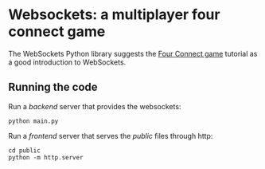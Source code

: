 # Websockets: a multiplayer four connect game

The WebSockets Python library suggests the [Four Connect game](https://websockets.readthedocs.io/en/stable/intro/tutorial1.html) tutorial as a good introduction to WebSockets.

## Running the code

Run a _backend_ server that provides the websockets:

```
python main.py
```

Run a _frontend_ server that serves the _public_ files through http:

```
cd public
python -m http.server
```
